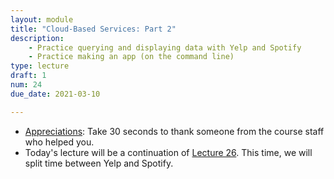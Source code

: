 ```yaml
---
layout: module
title: "Cloud-Based Services: Part 2"
description:
    - Practice querying and displaying data with Yelp and Spotify
    - Practice making an app (on the command line)
type: lecture
draft: 1
num: 24
due_date: 2021-03-10

---
```


* <a href="https://forms.gle/8eaJEY1gZFbBXXgC7" target="_blank">Appreciations</a>: Take 30 seconds to thank someone from the course staff who helped you.
* Today's lecture will be a continuation of [Lecture 26](week10-lecture02). This time, we will split time between Yelp and Spotify.